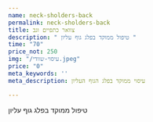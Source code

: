 ```yaml
---
name: neck-sholders-back
permalink: neck-sholders-back
title: צוואר כתפיים וגב
description: " טיפול ממוקד בפלג גוף עליון "
time: "70"
price_not: 250
img: "/עיסוי-שוודי.jpeg"
price: "0"
meta_keywords: ''
meta_description: עיסוי ממוקד בפלג הגוף העליון

---
```

טיפול ממוקד בפלג גוף עליון